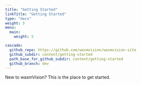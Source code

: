 ```yaml
---
title: "Getting Started"
linkTitle: "Getting Started"
type: "docs"
weight: 5
menu:
  main:
    weight: 5

cascade:
  github_repo: https://github.com/wasmvision/wasmvision-site
  github_subdir: content/getting-started
  path_base_for_github_subdir: content/getting-started
  github_branch: dev
---
```


New to wasmVision? This is the place to get started.
